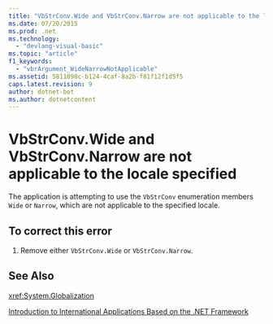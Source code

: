 ```yaml
---
title: "VbStrConv.Wide and VbStrConv.Narrow are not applicable to the locale specified"
ms.date: 07/20/2015
ms.prod: .net
ms.technology: 
  - "devlang-visual-basic"
ms.topic: "article"
f1_keywords: 
  - "vbrArgument_WideNarrowNotApplicable"
ms.assetid: 5811098c-b124-4caf-8a2b-f81f12f1d5f5
caps.latest.revision: 9
author: dotnet-bot
ms.author: dotnetcontent
---
```

# VbStrConv.Wide and VbStrConv.Narrow are not applicable to the locale specified
The application is attempting to use the `VbStrConv` enumeration members `Wide` or `Narrow`, which are not applicable to the specified locale.  
  
## To correct this error  
  
1.  Remove either `VbStrConv.Wide` or `VbStrConv.Narrow`.  
  
## See Also  
 <xref:System.Globalization>  
   
 [Introduction to International Applications Based on the .NET Framework](/visualstudio/ide/introduction-to-international-applications-based-on-the-dotnet-framework)
